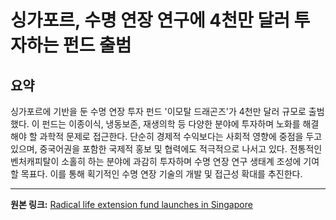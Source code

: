 # 싱가포르, 수명 연장 연구에 4천만 달러 투자하는 펀드 출범

## 요약
싱가포르에 기반을 둔 수명 연장 투자 펀드 '이모탈 드래곤즈'가 4천만 달러 규모로 출범했다.  이 펀드는 이종이식, 냉동보존, 재생의학 등 다양한 분야에 투자하며 노화를 해결해야 할 과학적 문제로 접근한다.  단순히 경제적 수익보다는 사회적 영향에 중점을 두고 있으며,  중국어권을 포함한 국제적 홍보 및 협력에도 적극적으로 나서고 있다.  전통적인 벤처캐피탈이 소홀히 하는 분야에 과감히 투자하며 수명 연장 연구 생태계 조성에 기여할 목표다.  이를 통해 획기적인 수명 연장 기술의 개발 및 접근성 확대를 추진한다.

---

**원본 링크:** [Radical life extension fund launches in Singapore](https://longevity.technology/news/radical-life-extension-fund-launches-in-singapore/)
